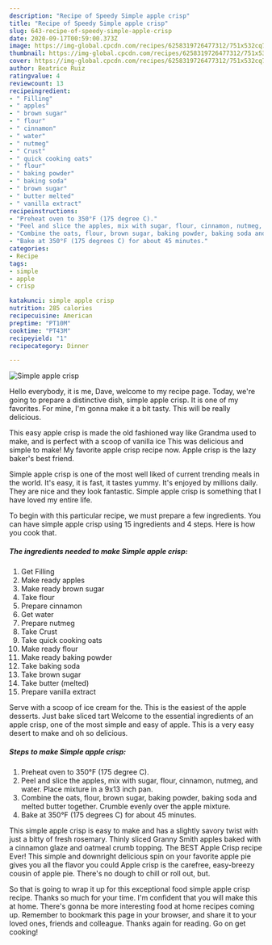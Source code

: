 ```yaml
---
description: "Recipe of Speedy Simple apple crisp"
title: "Recipe of Speedy Simple apple crisp"
slug: 643-recipe-of-speedy-simple-apple-crisp
date: 2020-09-17T00:59:00.373Z
image: https://img-global.cpcdn.com/recipes/6258319726477312/751x532cq70/simple-apple-crisp-recipe-main-photo.jpg
thumbnail: https://img-global.cpcdn.com/recipes/6258319726477312/751x532cq70/simple-apple-crisp-recipe-main-photo.jpg
cover: https://img-global.cpcdn.com/recipes/6258319726477312/751x532cq70/simple-apple-crisp-recipe-main-photo.jpg
author: Beatrice Ruiz
ratingvalue: 4
reviewcount: 13
recipeingredient:
- " Filling"
- " apples"
- " brown sugar"
- " flour"
- " cinnamon"
- " water"
- " nutmeg"
- " Crust"
- " quick cooking oats"
- " flour"
- " baking powder"
- " baking soda"
- " brown sugar"
- " butter melted"
- " vanilla extract"
recipeinstructions:
- "Preheat oven to 350°F (175 degree C)."
- "Peel and slice the apples, mix with sugar, flour, cinnamon, nutmeg, and water. Place mixture in a 9x13 inch pan."
- "Combine the oats, flour, brown sugar, baking powder, baking soda and melted butter together. Crumble evenly over the apple mixture."
- "Bake at 350°F (175 degrees C) for about 45 minutes."
categories:
- Recipe
tags:
- simple
- apple
- crisp

katakunci: simple apple crisp 
nutrition: 285 calories
recipecuisine: American
preptime: "PT10M"
cooktime: "PT43M"
recipeyield: "1"
recipecategory: Dinner

---
```



![Simple apple crisp](https://img-global.cpcdn.com/recipes/6258319726477312/751x532cq70/simple-apple-crisp-recipe-main-photo.jpg)

Hello everybody, it is me, Dave, welcome to my recipe page. Today, we're going to prepare a distinctive dish, simple apple crisp. It is one of my favorites. For mine, I'm gonna make it a bit tasty. This will be really delicious.

This easy apple crisp is made the old fashioned way like Grandma used to make, and is perfect with a scoop of vanilla ice This was delicious and simple to make! My favorite apple crisp recipe now. Apple crisp is the lazy baker&#39;s best friend.

Simple apple crisp is one of the most well liked of current trending meals in the world. It's easy, it is fast, it tastes yummy. It's enjoyed by millions daily. They are nice and they look fantastic. Simple apple crisp is something that I have loved my entire life.


To begin with this particular recipe, we must prepare a few ingredients. You can have simple apple crisp using 15 ingredients and 4 steps. Here is how you cook that.

##### The ingredients needed to make Simple apple crisp:

1. Get  Filling
1. Make ready  apples
1. Make ready  brown sugar
1. Take  flour
1. Prepare  cinnamon
1. Get  water
1. Prepare  nutmeg
1. Take  Crust
1. Take  quick cooking oats
1. Make ready  flour
1. Make ready  baking powder
1. Take  baking soda
1. Take  brown sugar
1. Take  butter (melted)
1. Prepare  vanilla extract


Serve with a scoop of ice cream for the. This is the easiest of the apple desserts. Just bake sliced tart Welcome to the essential ingredients of an apple crisp, one of the most simple and easy of apple. This is a very easy desert to make and oh so delicious. 

##### Steps to make Simple apple crisp:

1. Preheat oven to 350°F (175 degree C).
1. Peel and slice the apples, mix with sugar, flour, cinnamon, nutmeg, and water. Place mixture in a 9x13 inch pan.
1. Combine the oats, flour, brown sugar, baking powder, baking soda and melted butter together. Crumble evenly over the apple mixture.
1. Bake at 350°F (175 degrees C) for about 45 minutes.


This simple apple crisp is easy to make and has a slightly savory twist with just a bitty of fresh rosemary. Thinly sliced Granny Smith apples baked with a cinnamon glaze and oatmeal crumb topping. The BEST Apple Crisp recipe Ever! This simple and downright delicious spin on your favorite apple pie gives you all the flavor you could Apple crisp is the carefree, easy-breezy cousin of apple pie. There&#39;s no dough to chill or roll out, but. 

So that is going to wrap it up for this exceptional food simple apple crisp recipe. Thanks so much for your time. I'm confident that you will make this at home. There's gonna be more interesting food at home recipes coming up. Remember to bookmark this page in your browser, and share it to your loved ones, friends and colleague. Thanks again for reading. Go on get cooking!
